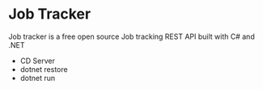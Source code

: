 # Job Tracker

Job tracker is a free open source Job tracking REST API built with C# and .NET

- CD Server
- dotnet restore
- dotnet run
